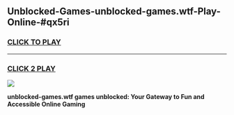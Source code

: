 
## Unblocked-Games-unblocked-games.wtf-Play-Online-#qx5ri
<h3>
<a href="https://premium.freeplayer.one?title=unblocked-games.wtf&ref=27F">CLICK TO PLAY</a></h3>
<hr>

<h3>
<a href="https://premium.freeplayer.one?title=unblocked-games.wtf&ref=27F">CLICK 2 PLAY</a>
  
</h3>

<a href="https://premium.freeplayer.one?title=unblocked-games.wtf&ref=27F"><img src="https://clearcache.store/games.png"></a>


**unblocked-games.wtf games unblocked: Your Gateway to Fun and Accessible Online Gaming**
